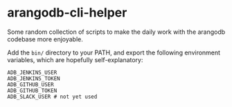 # arangodb-cli-helper
Some random collection of scripts to make the daily work with the arangodb codebase more enjoyable.

Add the `bin/` directory to your PATH, and export the following environment
variables, which are hopefully self-explanatory:

```
ADB_JENKINS_USER
ADB_JENKINS_TOKEN
ADB_GITHUB_USER
ADB_GITHUB_TOKEN
ADB_SLACK_USER # not yet used
```
